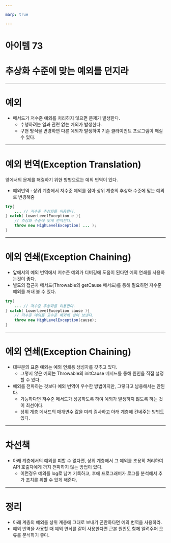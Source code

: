 ```yaml
---

marp: true

---
```


# 아이템 73
# 추상화 수준에 맞는 예외를 던지라

---

# 예외

* 메서드가 저수준 예외를 처리하지 않으면 문제가 발생한다.
    * 수행하려는 일과 관련 없는 예외가 발생한다.
    * 구현 방식을 변경하면 다른 예외가 발생하여 기존 클라이언트 프로그램이 깨질 수 있다.

---

# 예외 번역(Exception Translation)

앞에서의 문제를 해결하기 위한 방법으로는 예외 번역이 있다.

* 예외번역 : 상위 계층에서 저수준 예외를 잡아 상위 계층의 추상화 수준에 맞는 예외로 변경해줌

~~~java
try{
    ... // 저수준 추상화를 이용한다.
} catch( LowerLevelException e ){
    // 추상화 수준에 맞게 번역한다.
    throw new HighLevelException( ... );
}
~~~

---

# 에외 연쇄(Exception Chaining)

* 앞에서의 예외 번역에서 저수준 예외가 디버깅에 도움이 된다면 예외 연쇄를 사용하는것이 좋다.
* 별도의 접근자 메서드(Throwable의 getCause 메서드)를 통해 필요하면 저수준 예외를 꺼내 볼 수 있다.

~~~java
try{
    ... // 저수준 추상화를 이용한다.
} catch( LowerLevelException cause ){
    // 저수준 예외를 고수준 예외에 실어 보낸다.
    throw new HighLevelException(cause);
}
~~~

---

# 에외 연쇄(Exception Chaining)

* 대부분의 표준 예외는 예외 연쇄용 생성자를 갖추고 있다.
    * 그렇지 않은 예외는 Throwable의 initCause 메서드를 통해 원인을 직접 설정할 수 있다.
* 예외를 전파하는 것보다 예외 번역이 우수한 방법이지만, 그렇다고 남용해서는 안된다.
    * 가능하다면 저수준 메서드가 성공하도록 하여 예외가 발생하지 않도록 하는 것이 최선이다.
    * 상위 계층 메서드의 매개변수 값을 미리 검사하고 아래 계층에 건네주는 방법도 있다.

---

# 차선책

* 아래 계층에서의 예외를 피할 수 없다면, 상위 계층에서 그 예외를 조용히 처리하여 API 호출자에게 까지 전파하지 않는 방법이 있다.
    * 이런경우 예외를 log로 남겨 기록하고, 후에 프로그래머가 로그를 분석해서 추가 조치를 취할 수 있게 해준다.

---

# 정리

* 아래 계층의 예외를 상위 계층에 그대로 보내기 곤란하다면 예외 번역을 사용하라.
* 예외 번역을 사용할 때 예외 연쇠를 같이 사용한다면 근본 원인도 함께 알려주어 오류를 분석하기 좋다.